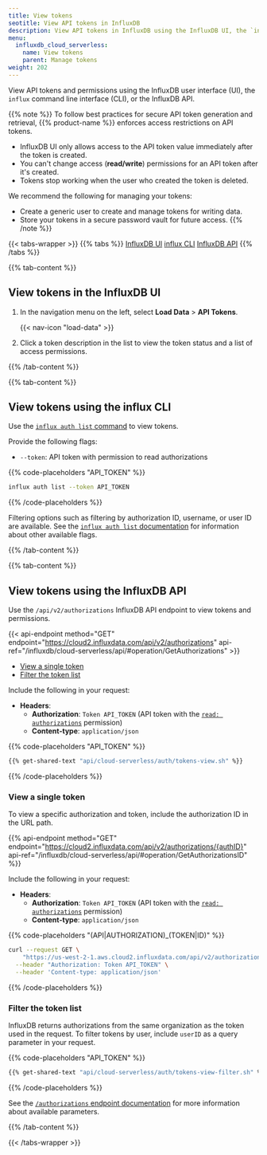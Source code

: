 ```yaml
---
title: View tokens
seotitle: View API tokens in InfluxDB
description: View API tokens in InfluxDB using the InfluxDB UI, the `influx` CLI, or the InfluxDB API.
menu:
  influxdb_cloud_serverless:
    name: View tokens
    parent: Manage tokens
weight: 202
---
```


View API tokens and permissions using the InfluxDB user interface (UI),
the `influx` command line interface (CLI), or the InfluxDB API.

{{% note %}}
To follow best practices for secure API token generation and retrieval, {{% product-name %}} enforces access restrictions on API tokens.
  - InfluxDB UI only allows access to the API token value immediately after the token is created.
  - You can't change access (**read/write**) permissions for an API token after it's created.
  - Tokens stop working when the user who created the token is deleted.

We recommend the following for managing your tokens:
- Create a generic user to create and manage tokens for writing data.
- Store your tokens in a secure password vault for future access.
{{% /note %}}

{{< tabs-wrapper >}}
{{% tabs %}}
[InfluxDB UI](#)
[influx CLI](#)
[InfluxDB API](#)
{{% /tabs %}}

<!---------------------------------- BEGIN UI --------------------------------->
{{% tab-content %}}

## View tokens in the InfluxDB UI

1.  In the navigation menu on the left, select **Load Data** > **API Tokens**.

    {{< nav-icon "load-data" >}}

2.  Click a token description in the list to view the token status and a list of
    access permissions.

{{% /tab-content %}}
<!----------------------------------- END UI ---------------------------------->

<!--------------------------------- BEGIN CLI --------------------------------->
{{% tab-content %}}

## View tokens using the influx CLI

Use the [`influx auth list` command](/influxdb/cloud-serverless/reference/cli/influx/auth/list)
to view tokens.

Provide the following flags:

- `--token`: API token with permission to read authorizations

{{% code-placeholders "API_TOKEN" %}}
```sh
influx auth list --token API_TOKEN
```
{{% /code-placeholders %}}

Filtering options such as filtering by authorization ID, username, or user ID are available.
See the [`influx auth list` documentation](/influxdb/cloud-serverless/reference/cli/influx/auth/list)
for information about other available flags.

{{% /tab-content %}}
<!---------------------------------- END CLI ---------------------------------->

<!--------------------------------- BEGIN API --------------------------------->
{{% tab-content %}}

## View tokens using the InfluxDB API

Use the `/api/v2/authorizations` InfluxDB API endpoint to view tokens and permissions.

{{< api-endpoint method="GET" endpoint="https://cloud2.influxdata.com/api/v2/authorizations" api-ref="/influxdb/cloud-serverless/api/#operation/GetAuthorizations" >}}

- [View a single token](#view-a-single-token)
- [Filter the token list](#filter-the-token-list)

Include the following in your request:

- **Headers**:
  - **Authorization**: `Token API_TOKEN`
    (API token with the [`read: authorizations`](/influxdb/cloud-serverless/api/#operation/PostAuthorizations) permission)
  - **Content-type**: `application/json`

{{% code-placeholders "API_TOKEN" %}}
```sh
{{% get-shared-text "api/cloud-serverless/auth/tokens-view.sh" %}}
```
{{% /code-placeholders %}}

### View a single token

To view a specific authorization and token, include the authorization ID in the URL path.

{{% api-endpoint method="GET" endpoint="https://cloud2.influxdata.com/api/v2/authorizations/{authID}" api-ref="/influxdb/cloud-serverless/api/#operation/GetAuthorizationsID" %}}

Include the following in your request:

- **Headers**:
  - **Authorization**: `Token API_TOKEN`
    (API token with the [`read: authorizations`](/influxdb/cloud-serverless/api/#operation/PostAuthorizations) permission)
  - **Content-type**: `application/json`

{{% code-placeholders "(API|AUTHORIZATION)_(TOKEN|ID)" %}}
```sh
curl --request GET \
	"https://us-west-2-1.aws.cloud2.influxdata.com/api/v2/authorizations/AUTHORIZATION_ID" \
  --header "Authorization: Token API_TOKEN" \
  --header 'Content-type: application/json'
```
{{% /code-placeholders %}}

### Filter the token list

InfluxDB returns authorizations from the same organization as the token used in the request.
To filter tokens by user, include `userID` as a query parameter in your request.

{{% code-placeholders "API_TOKEN" %}}
```sh
{{% get-shared-text "api/cloud-serverless/auth/tokens-view-filter.sh" %}}
```
{{% /code-placeholders %}}

See the [`/authorizations` endpoint documentation](/influxdb/cloud-serverless/api/#tag/Authorizations-(API-tokens))
for more information about available parameters.

{{% /tab-content %}}
<!---------------------------------- END API ---------------------------------->

{{< /tabs-wrapper >}}
